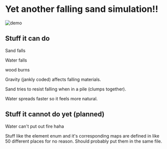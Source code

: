 # Yet another falling sand simulation!!

![demo](./demo.gif)

## Stuff it can do

Sand falls

Water falls

wood burns

Gravity (jankly coded) affects falling materials.

Sand tries to resist falling when in a pile (clumps together).

Water spreads faster so it feels more natural.


## Stuff it cannot do yet (planned)

Water can't put out fire haha

Stuff like the element enum and it's corresponding maps are defined in like 50 different places for no reason.
Should probably put them in the same file.



